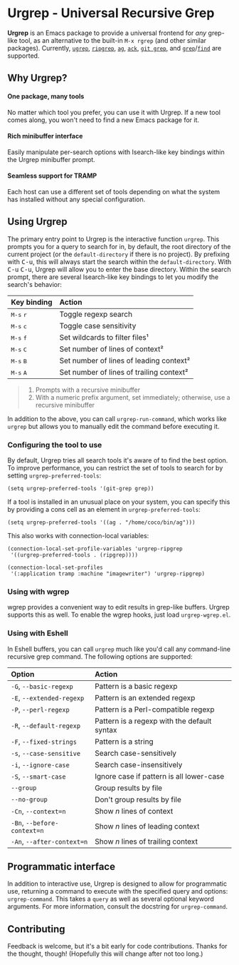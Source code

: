 # Urgrep - Universal Recursive Grep

**Urgrep** is an Emacs package to provide a universal frontend for *any*
grep-like tool, as an alternative to the built-in `M-x rgrep` (and other similar
packages). Currently, [`ugrep`][ugrep], [`ripgrep`][ripgrep], [`ag`][ag],
[`ack`][ack], [`git grep`][git-grep], and [`grep`][grep]/[`find`][find] are
supported.

## Why Urgrep?

#### One package, many tools

No matter which tool you prefer, you can use it with Urgrep. If a new tool comes
along, you won't need to find a new Emacs package for it.

#### Rich minibuffer interface

Easily manipulate per-search options with Isearch-like key bindings within the
Urgrep minibuffer prompt.

#### Seamless support for TRAMP

Each host can use a different set of tools depending on what the system has
installed without any special configuration.

## Using Urgrep

The primary entry point to Urgrep is the interactive function `urgrep`. This
prompts you for a query to search for in, by default, the root directory of the
current project (or the `default-directory` if there is no project). By
prefixing with <kbd>C-u</kbd>, this will always start the search within the
`default-directory`. With <kbd>C-u</kbd> <kbd>C-u</kbd>, Urgrep will allow you
to enter the base directory. Within the search prompt, there are several
Isearch-like key bindings to let you modify the search's behavior:

| Key binding                 | Action                                   |
|:----------------------------|:-----------------------------------------|
| <kbd>M-s</kbd> <kbd>r</kbd> | Toggle regexp search                     |
| <kbd>M-s</kbd> <kbd>c</kbd> | Toggle case sensitivity                  |
| <kbd>M-s</kbd> <kbd>f</kbd> | Set wildcards to filter files¹           |
| <kbd>M-s</kbd> <kbd>C</kbd> | Set number of lines of context²          |
| <kbd>M-s</kbd> <kbd>B</kbd> | Set number of lines of leading context²  |
| <kbd>M-s</kbd> <kbd>A</kbd> | Set number of lines of trailing context² |

> 1. Prompts with a recursive minibuffer<br>
> 2. With a numeric prefix argument, set immediately; otherwise, use a recursive
>    minibuffer

In addition to the above, you can call `urgrep-run-command`, which works like
`urgrep` but allows you to manually edit the command before executing it.

### Configuring the tool to use

By default, Urgrep tries all search tools it's aware of to find the best option.
To improve performance, you can restrict the set of tools to search for by
setting `urgrep-preferred-tools`:

```elisp
(setq urgrep-preferred-tools '(git-grep grep))
```

If a tool is installed in an unusual place on your system, you can specify this
by providing a cons cell as an element in `urgrep-preferred-tools`:

```elisp
(setq urgrep-preferred-tools '((ag . "/home/coco/bin/ag")))
```

This also works with connection-local variables:

```elisp
(connection-local-set-profile-variables 'urgrep-ripgrep
 '((urgrep-preferred-tools . (ripgrep))))

(connection-local-set-profiles
 '(:application tramp :machine "imagewriter") 'urgrep-ripgrep)
```

### Using with wgrep

wgrep provides a convenient way to edit results in grep-like buffers. Urgrep
supports this as well. To enable the wgrep hooks, just load `urgrep-wgrep.el`.

### Using with Eshell

In Eshell buffers, you can call `urgrep` much like you'd call any command-line
recursive grep command. The following options are supported:

| Option                      | Action                                      |
|:----------------------------|:--------------------------------------------|
| `-G`, `--basic-regexp`      | Pattern is a basic regexp                   |
| `-E`, `--extended-regexp`   | Pattern is an extended regexp               |
| `-P`, `--perl-regexp`       | Pattern is a Perl-compatible regexp         |
| `-R`, `--default-regexp`    | Pattern is a regexp with the default syntax |
| `-F`, `--fixed-strings`     | Pattern is a string                         |
| `-s`, `--case-sensitive`    | Search case-sensitively                     |
| `-i`, `--ignore-case`       | Search case-insensitively                   |
| `-S`, `--smart-case`        | Ignore case if pattern is all lower-case    |
| `--group`                   | Group results by file                       |
| `--no-group`                | Don't group results by file                 |
| `-Cn`, `--context=n`        | Show *n* lines of context                   |
| `-Bn`, `--before-context=n` | Show *n* lines of leading context           |
| `-An`, `--after-context=n`  | Show *n* lines of trailing context          |

## Programmatic interface

In addition to interactive use, Urgrep is designed to allow for programmatic
use, returning a command to execute with the specified query and options:
`urgrep-command`. This takes a `query` as well as several optional keyword
arguments. For more information, consult the docstring for `urgrep-command`.

## Contributing

Feedback is welcome, but it's a bit early for code contributions. Thanks for the
thought, though! (Hopefully this will change after not too long.)

[ugrep]: https://github.com/Genivia/ugrep
[ripgrep]: https://github.com/BurntSushi/ripgrep
[ag]: https://github.com/ggreer/the_silver_searcher
[ack]: https://beyondgrep.com/
[git-grep]: https://git-scm.com/docs/git-grep
[grep]: https://www.gnu.org/software/grep/
[find]: https://www.gnu.org/software/findutils/
